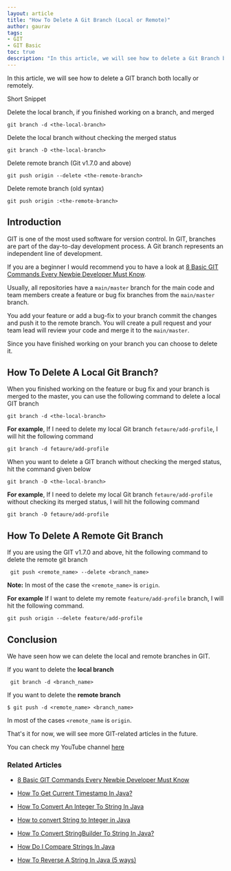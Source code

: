 ```yaml
---
layout: article
title: "How To Delete A Git Branch (Local or Remote)"
author: gaurav
tags: 
- GIT
- GIT Basic
toc: true
description: "In this article, we will see how to delete a Git Branch both locally or remotely."
---
```

In this article, we will see how to delete a GIT branch both locally or remotely.

Short Snippet


Delete the local branch, if you finished working on a branch, and merged

```git
git branch -d <the-local-branch>
```
Delete the local branch without checking the merged status

```git
git branch -D <the-local-branch>
```
Delete remote branch (Git v1.7.0 and above)

```git
git push origin --delete <the-remote-branch>
```

Delete remote branch (old syntax)
```git
git push origin :<the-remote-branch>
```

## Introduction

GIT is one of the most used software for version control. In GIT, branches are part of the day-to-day development process. A Git branch represents an independent line of development.

If you are a beginner I would recommend you to have a look at <a target="_blank" href="https://coderolls.com/basic-git-commands/">8 Basic GIT Commands Every Newbie Developer Must Know</a>.

Usually, all repositories have a `main/master` branch for the main code and team members create a feature or bug fix branches from the `main/master` branch.

You add your feature or add a bug-fix to your branch commit the changes and push it to the remote branch. You will create a pull request and your team lead will review your code and merge it to the `main/master`.

Since you have finished working on your branch you can choose to delete it.

## How To Delete A Local Git Branch?

When you finished working on the feature or bug fix and your branch is merged to the master, you can use the following command to delete a local GIT branch

```git
git branch -d <the-local-branch>
```
**For example**, If I need to delete my local Git branch `fetaure/add-profile`, I will hit the following command 

```git
git branch -d fetaure/add-profile
```
When you want to delete a GIT branch without checking the merged status, hit the command given below 
```git
git branch -D <the-local-branch>
```
**For example**, If I need to delete my local Git branch `fetaure/add-profile` without checking its merged status, I will hit the following command

```git
git branch -D fetaure/add-profile
```

## How To Delete A Remote Git Branch

If you are using the GIT v1.7.0 and above, hit the following command to delete the remote git branch

```
 git push <remote_name> --delete <branch_name>
```

**Note:** In most of the case the `<remote_name>` is `origin`.

**For example** If I want to delete my remote `feature/add-profile` branch, I will hit the following command.

```
git push origin --delete feature/add-profile
```

## Conclusion

We have seen how we can delete the local and remote branches in GIT.

If you want to delete the **local branch**
```
 git branch -d <branch_name>
```
If you want to delete the **remote branch**

```
$ git push -d <remote_name> <branch_name>
```
In most of the cases `<remote_name` is `origin`.

That's it for now, we will see more GIT-related articles in the future.

You can check my YouTube channel [here](https://www.youtube.com/channel/UCl31HHUdQbSHOQfc9L-wo3w)

### Related Articles

-   [8 Basic GIT Commands Every Newbie Developer Must Know](https://coderolls.com/basic-git-commands/)

-   [How To Get Current Timestamp In Java?](https://coderolls.com/how-to-get-current-timestamps-in-java/)

-   [How To Convert An Integer To String In Java](https://coderolls.com/convert-int-to-string/)
    
-   [How to convert String to Integer in Java](https://coderolls.com/convert-string-to-int/)
    
-   [How To Convert StringBuilder To String In Java?](https://coderolls.com/convert-stringbuilder-to-string-in-java/)
    
-   [How Do I Compare Strings In Java](https://coderolls.com/compare-strings-in-java/)
    
-   [How To Reverse A String In Java (5 ways)](https://coderolls.com/reverse-a-string-in-java/)

